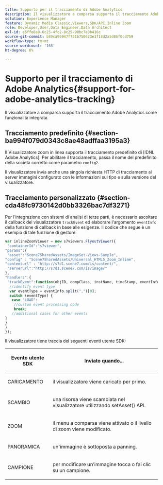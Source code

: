 ```yaml
---
title: Supporto per il tracciamento di Adobe Analytics
description: Il visualizzatore a comparsa supporta il tracciamento Adobe Analytics come funzionalità integrata.
solution: Experience Manager
feature: Dynamic Media Classic,Viewers,SDK/API,Inline Zoom
role: Developer,User,Data Engineer,Data Architect
exl-id: e5ffe8a8-6c25-4fc2-8c25-90bc7e0b416c
source-git-commit: b89ca96947f751b750623e1f18d2a5d86f0cd759
workflow-type: tm+mt
source-wordcount: '168'
ht-degree: 0%

---
```


# Supporto per il tracciamento di Adobe Analytics{#support-for-adobe-analytics-tracking}

Il visualizzatore a comparsa supporta il tracciamento Adobe Analytics come funzionalità integrata.

## Tracciamento predefinito {#section-ba994f079d0343c8ae48adffaa3195a3}

Il Visualizzatore zoom in linea supporta il tracciamento predefinito di [!DNL Adobe Analytics]. Per abilitare il tracciamento, passa il nome del predefinito della società corretto come parametro `config2`.

Il visualizzatore invia anche una singola richiesta HTTP di tracciamento al server immagini configurato con le informazioni sul tipo e sulla versione del visualizzatore.

## Tracciamento personalizzato {#section-cda48fc9730142d0bb3326bac7df3271}

Per l&#39;integrazione con sistemi di analisi di terze parti, è necessario ascoltare il callback del visualizzatore `trackEvent` ed elaborare l&#39;argomento `eventInfo` della funzione di callback in base alle esigenze. Il codice che segue è un esempio di tale funzione di gestore:

```javascript {.line-numbers}
var inlineZoomViewer = new s7viewers.FlyoutViewer({ 
 "containerId":"s7viewer", 
"params":{ 
 "asset":"Scene7SharedAssets/ImageSet-Views-Sample", 
"config" : "Scene7SharedAssets/Universal_HTML5_Zoom_Inline", 
"contenturl" : "http://s7d1.scene7.com/is/content/", 
 "serverurl":"http://s7d1.scene7.com/is/image/" 
}, 
"handlers":{ 
 "trackEvent":function(objID, compClass, instName, timeStamp, eventInfo) { 
  //identify event type 
  var eventType = eventInfo.split(",")[0]; 
  switch (eventType) { 
   case "LOAD": 
    //custom event processing code 
    break; 
   //additional cases for other events 
} 
} 
} 
});
```

Il visualizzatore tiene traccia dei seguenti eventi utente SDK:

<table id="table_5D090E6614974D968E1A93B5727D859C"> 
 <thead> 
  <tr> 
   <th colname="col1" class="entry"> <p>Evento utente SDK </p> </th> 
   <th colname="col2" class="entry"> <p>Inviato quando... </p> </th> 
  </tr> 
 </thead>
 <tbody> 
  <tr> 
   <td colname="col1"> <p> <span class="codeph"> CARICAMENTO </span> </p> </td> 
   <td colname="col2"> <p>il visualizzatore viene caricato per primo. </p> </td> 
  </tr> 
  <tr> 
   <td colname="col1"> <p> <span class="codeph"> SCAMBIO </span> </p> </td> 
   <td colname="col2"> <p>una risorsa viene scambiata nel visualizzatore utilizzando <span class="codeph"> setAsset() </span> API. </p> </td> 
  </tr> 
  <tr> 
   <td colname="col1"> <p> <span class="codeph"> ZOOM </span> </p> </td> 
   <td colname="col2"> <p>il menu a comparsa viene attivato o il livello di zoom viene modificato. </p> </td> 
  </tr> 
  <tr> 
   <td colname="col1"> <p> <span class="codeph"> PANORAMICA </span> </p> </td> 
   <td colname="col2"> <p> un'immagine è sottoposta a panning. </p> </td> 
  </tr> 
  <tr> 
   <td colname="col1"> <p> <span class="codeph"> CAMPIONE </span> </p> </td> 
   <td colname="col2"> <p> per modificare un’immagine tocca o fai clic su un campione. </p> </td> 
  </tr> 
 </tbody> 
</table>
